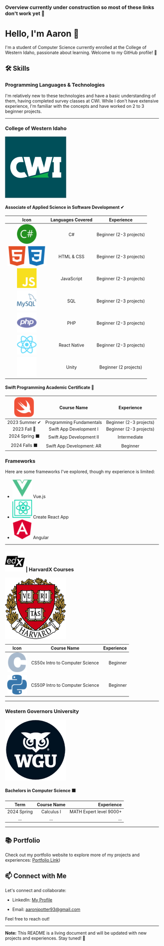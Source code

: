 ### Overview currently under construction so most of these links don't work yet 🔨

<!--
**aaronjpotter93/aaronjpotter93** is a ✨ _special_ ✨ repository because its `README.md` (this file) appears on your GitHub profile.

Here are some ideas to get you started:

- 🔭 I’m currently working on ...
- 🌱 I’m currently learning ...
- 👯 I’m looking to collaborate on ...
- 🤔 I’m looking for help with ...
- 💬 Ask me about ...
- 📫 How to reach me: ...
- 😄 Pronouns: ...
- ⚡ Fun fact: ...
-->

# Hello, I'm Aaron 👋

I'm a student of Computer Science currently enrolled at the College of Western Idaho, passionate about learning. Welcome to my GitHub profile! 🚀

<!--
## 🔥 Current Projects

| Project | Description | Technologies | Preview |
|---------|-------------|--------------|---------|
| [Project 1](link-to-project) | Short description of Project 1 | Tech stack used | ![Project 1 Preview](link-to-project-image) |
| [Project 2](link-to-project) | Short description of Project 2 | Tech stack used | ![Project 2 Preview](link-to-project-image) |
-->

## 🛠️ Skills

### Programming Languages & Technologies

I'm relatively new to these technologies and have a basic understanding of them, having completed survey classes at CWI. While I don't have extensive experience, I'm familiar with the concepts and have worked on 2 to 3 beginner projects.

---
<h3>College of Western Idaho</h3>
<img src="assets/cwilogo.png" width="200" height="200" alt="College of Western Idaho Logo">
<h4>Associate of Applied Science in Software Development ✔</h4>

| Icon| Languages Covered | Experience |
|:--------------------------:|:-------------------:|:------------:|
| <img src="assets/csharp.svg" width="64" height="64" alt="C Sharp Logo"> | C# | Beginner (2-3 projects) |
| <img src="assets/html5.svg" width="64" height="64" alt="HTML 5 Logo"><img src="assets/css3.svg" width="64" height="64" alt="CSS 3 Logo"> | HTML & CSS | Beginner (2-3 projects) |
| <img src="assets/javascript.svg" width="64" height="64" alt="JavaScript Logo">| JavaScript | Beginner (2-3 projects) |
| <img src="assets/mysql.svg" width="64" height="64" alt="My SQL Logo">| SQL | Beginner (2-3 projects) |
| <img src="assets/php.svg" width="64" height="64" alt="PHP Logo"> | PHP | Beginner (2-3 projects) |
| <img src="assets/react.svg" width="64" height="64" alt="React Logo"> | React Native | Beginner (2-3 projects) |
| <img src="assets/unity.svg" width="64" height="64" alt="Unity Logo"> | Unity | Beginner (2 projects) |


<h4>Swift Programming Academic Certificate 🔄</h4>

| <img src="assets/swift.svg" width="64" height="64" alt="Swift Logo"> | Course Name | Experience |
|:--------------------------:|:-------------------:|:------------:|
| 2023 Summer ✔ | Programming Fundamentals | Beginner (2-3 projects) |
| 2023 Fall 🔄 | Swift App Development I | Beginner (2-3 projects) |
| 2024 Spring ⬛ | Swift App Development II | Intermediate  |
| 2024 Falls ⬛ | Swift App Development: AR | Beginner |

### Frameworks

Here are some frameworks I've explored, though my experience is limited:

- <img src="assets/vuedotjs.svg" width="64" height="64" alt="Vue.js Logo"> Vue.js
- <img src="assets/createreactapp.svg" width="64" height="64" alt="Create React App Logo"> Create React App
- <img src="assets/angular.svg" width="64" height="64" alt="Angular Logo"> Angular

---
<h3><img src="assets/edx.svg" width="64" height="64" alt="edX Logo"> | HarvardX Courses</h3>
<img src="assets/harvardlogo.png" width="200" height="200" alt="Harvard Logo"> 

| Icon | Course Name | Experience |
|:--------------------------:|:-------------------:|------------:|
| <img src="assets/c.svg" width="64" height="64" alt="C Logo">  | CS50x Intro to Computer Science | Beginner |
| <img src="assets/python.svg" width="64" height="64" alt="Python Logo">  | CS50P Intro to Computer Science | Beginner |

---
<h3>Western Governors University</h3>
<img src="assets/wgulogo.png" width="200" height="200" alt="Western Governors University Logo">
<h4>Bachelors in Computer Science ⬛</h4>  

| Term | Course Name | Experience |
|:--------------------------:|:-------------------:|------------:|
| 2024 Spring | Calculus I | MATH Expert level 9000+ |
| ... | ... | ... |

---

## 📚 Portfolio

Check out my portfolio website to explore more of my projects and experiences: [Portfolio Link](https://aaronpotter6.wordpress.com/))

## 📫 Connect with Me

Let's connect and collaborate:

- LinkedIn: <a href="https://www.linkedin.com/in/aaron-potter-31b172107/" target="_blank">My Profile</a>

- Email: aaronjpotter93@gmail.com

Feel free to reach out!

---

**Note:** This README is a living document and will be updated with new projects and experiences. Stay tuned! 🌟

  
